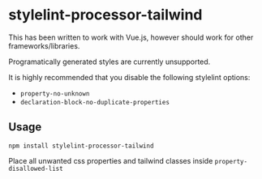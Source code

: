 # stylelint-processor-tailwind

This has been written to work with Vue.js, however should work for other frameworks/libraries.

Programatically generated styles are currently unsupported.

It is highly recommended that you disable the following stylelint options:

- `property-no-unknown`
- `declaration-block-no-duplicate-properties`

## Usage

`npm install stylelint-processor-tailwind`

Place all unwanted css properties and tailwind classes inside `property-disallowed-list`
